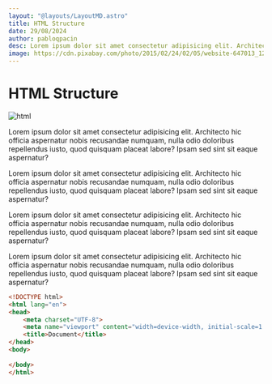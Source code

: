 ```yaml
---
layout: "@layouts/LayoutMD.astro"
title: HTML Structure
date: 29/08/2024
author: pabloqpacin
desc: Lorem ipsum dolor sit amet consectetur adipisicing elit. Architecto hic officia aspernatur nobis recusandae numquam, nulla odio doloribus repellendus iusto, quod quisquam placeat labore? Ipsam sed sint sit eaque aspernatur?
image: https://cdn.pixabay.com/photo/2015/02/24/02/05/website-647013_1280.jpg
---
```



# HTML Structure

![html](https://cdn.pixabay.com/photo/2015/02/24/02/05/website-647013_1280.jpg)

Lorem ipsum dolor sit amet consectetur adipisicing elit. Architecto hic officia aspernatur nobis recusandae numquam, nulla odio doloribus repellendus iusto, quod quisquam placeat labore? Ipsam sed sint sit eaque aspernatur?

Lorem ipsum dolor sit amet consectetur adipisicing elit. Architecto hic officia aspernatur nobis recusandae numquam, nulla odio doloribus repellendus iusto, quod quisquam placeat labore? Ipsam sed sint sit eaque aspernatur?

Lorem ipsum dolor sit amet consectetur adipisicing elit. Architecto hic officia aspernatur nobis recusandae numquam, nulla odio doloribus repellendus iusto, quod quisquam placeat labore? Ipsam sed sint sit eaque aspernatur?

Lorem ipsum dolor sit amet consectetur adipisicing elit. Architecto hic officia aspernatur nobis recusandae numquam, nulla odio doloribus repellendus iusto, quod quisquam placeat labore? Ipsam sed sint sit eaque aspernatur?

```html
<!DOCTYPE html>
<html lang="en">
<head>
    <meta charset="UTF-8">
    <meta name="viewport" content="width=device-width, initial-scale=1.0">
    <title>Document</title>
</head>
<body>
    
</body>
</html>
```